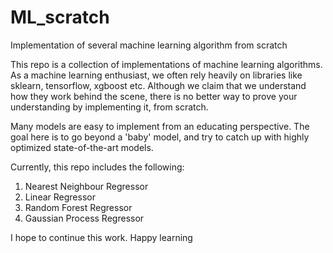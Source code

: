 # ML_scratch
Implementation of several machine learning algorithm from scratch

This repo is a collection of implementations of machine learning algorithms. As a machine learning enthusiast, we often rely heavily on libraries like sklearn, tensorflow, xgboost etc. Although we claim that we understand how they work behind the scene, there is no better way to prove your understanding by implementing it, from scratch. 

Many models are easy to implement from an educating perspective. The goal here is to go beyond a 'baby' model, and try to catch up with highly optimized state-of-the-art models.

Currently, this repo includes the following:

1. Nearest Neighbour Regressor
2. Linear Regressor
3. Random Forest Regressor
4. Gaussian Process Regressor

I hope to continue this work. Happy learning

